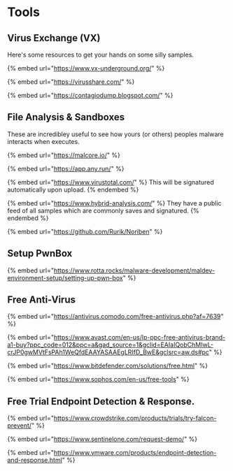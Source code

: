# Tools



## Virus Exchange (VX)

Here's some resources to get your hands on some silly samples.

{% embed url="https://www.vx-underground.org/" %}

{% embed url="https://virusshare.com/" %}

{% embed url="https://contagiodump.blogspot.com/" %}



## File Analysis & Sandboxes

These are incredibley useful to see how yours (or others) peoples malware interacts when executes.

{% embed url="https://malcore.io/" %}

{% embed url="https://app.any.run/" %}

{% embed url="https://www.virustotal.com/" %}
This will be signatured automatically upon upload.
{% endembed %}

{% embed url="https://www.hybrid-analysis.com/" %}
They have a public feed of all samples which are commonly saves and signatured.
{% endembed %}

{% embed url="https://github.com/Rurik/Noriben" %}

## Setup PwnBox

{% embed url="https://www.rotta.rocks/malware-development/maldev-environment-setup/setting-up-pwn-box" %}

## Free Anti-Virus

{% embed url="https://antivirus.comodo.com/free-antivirus.php?af=7639" %}

{% embed url="https://www.avast.com/en-us/lp-ppc-free-antivirus-brand-a1-buy?ppc_code=012&ppc=a&gad_source=1&gclid=EAIaIQobChMIwL-crJP0gwMVtFsPAh1WeQfdEAAYASAAEgLRIfD_BwE&gclsrc=aw.ds#pc" %}

{% embed url="https://www.bitdefender.com/solutions/free.html" %}

{% embed url="https://www.sophos.com/en-us/free-tools" %}



## Free Trial Endpoint Detection & Response.

{% embed url="https://www.crowdstrike.com/products/trials/try-falcon-prevent/" %}

{% embed url="https://www.sentinelone.com/request-demo/" %}

{% embed url="https://www.vmware.com/products/endpoint-detection-and-response.html" %}



